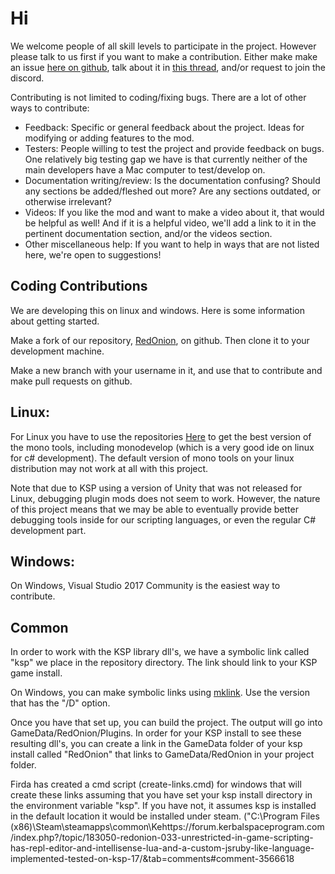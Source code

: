 # Hi

We welcome people of all skill levels to participate in the project. However please talk to us first if you want to make a contribution. Either make make an issue [here on github](https://github.com/evandisoft/RedOnion/issues), talk about it in [this thread](https://forum.kerbalspaceprogram.com/index.php?/topic/189983-110x-redonion-unrestricted-in-game-scripting-v052/page/2/), and/or request to join the discord.


Contributing is not limited to coding/fixing bugs. There are a lot of other ways to contribute:
- Feedback: Specific or general feedback about the project. Ideas for modifying or adding features to the mod. 
- Testers: People willing to test the project and provide feedback on bugs. One relatively big testing gap we have is that currently neither of the main developers have a Mac computer to test/develop on.
- Documentation writing/review: Is the documentation confusing? Should any sections be added/fleshed out more? Are any sections outdated, or otherwise irrelevant?
- Videos: If you like the mod and want to make a video about it, that would be helpful as well! And if it is a helpful video, we'll add a link to it in the pertinent documentation section, and/or the videos section.
- Other miscellaneous help: If you want to help in ways that are not listed here, we're open to suggestions!

## Coding Contributions

We are developing this on linux and windows. Here is some information about getting started.

Make a fork of our repository, [RedOnion](https://github.com/evandisoft/RedOnion), on github. Then clone it to your development machine.

Make a new branch with your username in it, and use that to contribute and make pull requests on github.

## Linux:
For Linux you have to use the repositories [Here](https://www.mono-project.com/download/stable/) to get the best version of the mono tools, including monodevelop (which is a very good ide on linux for c# development). The default version of mono tools on your linux distribution may not work at all with this project.

Note that due to KSP using a version of Unity that was not released for Linux, debugging plugin mods does not seem to work. However, the nature of this project means that we may be able to eventually provide better debugging tools inside for our scripting languages, or even the regular C# development part.

## Windows:
On Windows, Visual Studio 2017 Community is the easiest way to contribute.

## Common 
In order to work with the KSP library dll's, we have a symbolic link called "ksp" we place in the repository directory.
The link should link to your KSP game install.

On Windows, you can make symbolic links using [mklink](https://www.howtogeek.com/howto/16226/complete-guide-to-symbolic-links-symlinks-on-windows-or-linux/). Use the version that has the "/D" option.

Once you have that set up, you can build the project. The output will go into GameData/RedOnion/Plugins. In order for your KSP install to see these resulting dll's, you can create a link in the GameData folder of your ksp install called "RedOnion" that links to GameData/RedOnion in your project folder.

Firda has created a cmd script (create-links.cmd) for windows that will create these links assuming that you have set your ksp install directory in the environment variable "ksp". If you have not, it assumes ksp is installed in the default location it would be installed under steam.
("C:\Program Files (x86)\Steam\steamapps\common\Kehttps://forum.kerbalspaceprogram.com/index.php?/topic/183050-redonion-033-unrestricted-in-game-scripting-has-repl-editor-and-intellisense-lua-and-a-custom-jsruby-like-language-implemented-tested-on-ksp-17/&tab=comments#comment-3566618